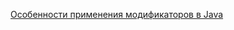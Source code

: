 <a href="http://www.quizful.net/post/features-of-the-application-of-modifiers-in-java">Особенности применения модификаторов в Java</a>

